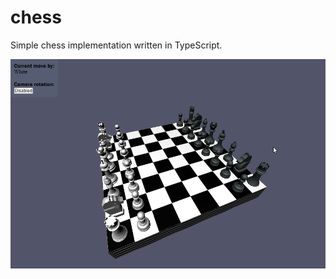 # chess
Simple chess implementation written in TypeScript.

![Screenshot](https://github.com/Zaba-web/chess/blob/main/dist/screenshot.png "Screenshot")

